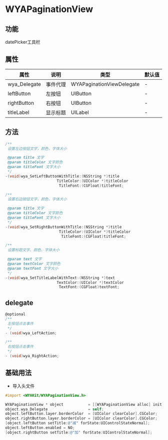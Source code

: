 # WYAPaginationView

## 功能

datePicker工具栏

## 属性

属性 | 说明 | 类型 | 默认值
---|---|---|---
wya_Delegate|事件代理|WYAPaginationViewDelegate|-
leftButton|左按钮|UIButton|-
rightButton|右按钮|UIButton|-
titleLabel|显示标题|UILabel|-

## 方法
```objective-c
/**
 设置左边按钮文字，颜色，字体大小

 @param title 文字
 @param titleColor 文字颜色
 @param titleFont 文字大小
 */
-(void)wya_SetLeftButtonWithTitle:(NSString *)title
                       TitleColor:(UIColor *)titleColor
                        TitleFont:(CGFloat)titleFont;

/**
 设置右边按钮文字，颜色，字体大小

 @param title 文字
 @param titleColor 文字颜色
 @param titleFont 文字大小
 */
-(void)wya_SetRightButtonWithTitle:(NSString *)title
                        TitleColor:(UIColor *)titleColor
                         TitleFont:(CGFloat)titleFont;

/**
 设置标题文字、颜色、字体大小

 @param text 文字
 @param textColor 文字颜色
 @param textFont 文字大小
 */
-(void)wya_SetTitleLabelWithText:(NSString *)text
                       TextColor:(UIColor *)textColor
                        TextFont:(CGFloat)textFont;
```

## delegate
```objective-c
@optional
/**
 左按钮点击事件
 */
- (void)wya_LeftAction;

/**
 右按钮点击事件
 */
- (void)wya_RightAction;
```

## 基础用法
- 导入头文件

```objective-c
#import <WYAKit/WYAPaginationView.h>
```

```objective-c
WYAPaginationView * object           = [[WYAPaginationView alloc] init];
object.wya_Delegate                  = self;
object.leftButton.layer.borderColor  = [UIColor clearColor].CGColor;
object.rightButton.layer.borderColor = [UIColor clearColor].CGColor;
[object.leftButton setTitle:@"减" forState:UIControlStateNormal];
object.leftButton.enabled = NO;
[object.rightButton setTitle:@"加" forState:UIControlStateNormal];
```

